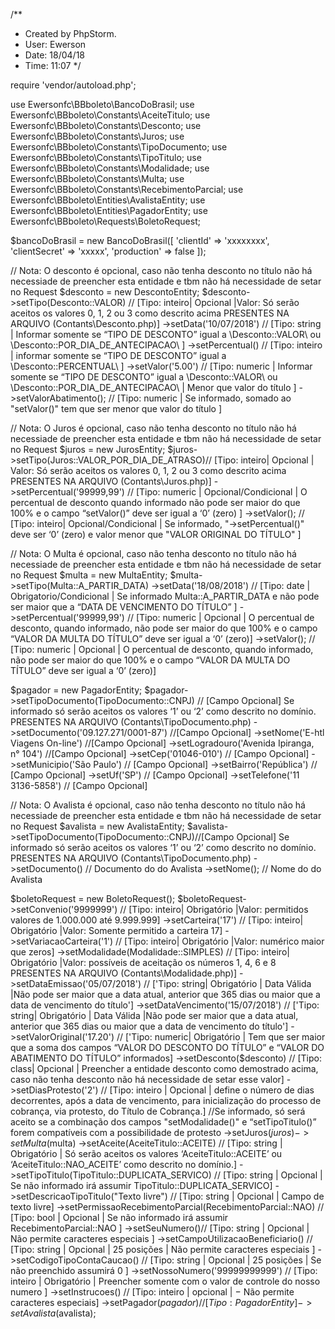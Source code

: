 /**
 * Created by PhpStorm.
 * User: Ewerson
 * Date: 18/04/18
 * Time: 11:07
 */

require 'vendor/autoload.php';

use Ewersonfc\BBboleto\BancoDoBrasil;
use Ewersonfc\BBboleto\Constants\AceiteTitulo;
use Ewersonfc\BBboleto\Constants\Desconto;
use Ewersonfc\BBboleto\Constants\Juros;
use Ewersonfc\BBboleto\Constants\TipoDocumento;
use Ewersonfc\BBboleto\Constants\TipoTitulo;
use Ewersonfc\BBboleto\Constants\Modalidade;
use Ewersonfc\BBboleto\Constants\Multa;
use Ewersonfc\BBboleto\Constants\RecebimentoParcial;
use Ewersonfc\BBboleto\Entities\AvalistaEntity;
use Ewersonfc\BBboleto\Entities\PagadorEntity;
use Ewersonfc\BBboleto\Requests\BoletoRequest;

$bancoDoBrasil = new BancoDoBrasil([
	'clientId' => 'xxxxxxxx',
	'clientSecret' => 'xxxxx',
	'production' => false
]);

// Nota: O desconto é opcional, caso não tenha desconto no título não há necessiade de preencher esta entidade e tbm não há necessidade de setar no Request
$desconto = new DescontoEntity;
$desconto->setTipo(Desconto::VALOR) // [Tipo: inteiro| Opcional |Valor: Só serão aceitos os valores 0, 1, 2 ou 3 como descrito acima PRESENTES NA ARQUIVO (Contants\Desconto.php)]
	->setData('10/07/2018') // [Tipo: string | Informar somente se “TIPO DE DESCONTO” igual a \Desconto::VALOR\ ou \Desconto::POR_DIA_DE_ANTECIPACAO\ ]
	->setPercentual() // [Tipo: inteiro | informar somente se “TIPO DE DESCONTO” igual a \Desconto::PERCENTUAL\ ]
	->setValor('5.00') // [Tipo: numeric | Informar somente se “TIPO DE DESCONTO” igual a \Desconto::VALOR\ ou \Desconto::POR_DIA_DE_ANTECIPACAO\ | Menor que valor do título ]
	->setValorAbatimento(); // [Tipo: numeric | Se informado, somado ao "setValor()" tem que ser menor que valor do título ]

// Nota: O Juros é opcional, caso não tenha desconto no título não há necessiade de preencher esta entidade e tbm não há necessidade de setar no Request
$juros = new JurosEntity;
$juros->setTipo(Juros::VALOR_POR_DIA_DE_ATRASO)// [Tipo: inteiro| Opcional |  Valor: Só serão aceitos os valores 0, 1, 2 ou 3 como descrito acima PRESENTES NA ARQUIVO (Contants\Juros.php)]
	->setPercentual('99999,99') // [Tipo: numeric | Opcional/Condicional | O percentual de desconto quando informado não pode ser maior do que 100% e o campo “setValor()” deve ser igual a ‘0’ (zero) ]
	->setValor(); // [Tipo: inteiro| Opcional/Condicional | Se informado, "->setPercentual()" deve ser ‘0’ (zero) e valor menor que "VALOR ORIGINAL DO TÍTULO" ]

// Nota: O Multa é opcional, caso não tenha desconto no título não há necessiade de preencher esta entidade e tbm não há necessidade de setar no Request
$multa = new MultaEntity;
$multa->setTipo(Multa::A_PARTIR_DATA)
	->setData('18/08/2018') // [Tipo: date | Obrigatorio/Condicional | Se informado Multa::A_PARTIR_DATA e não pode ser maior que a “DATA DE VENCIMENTO DO TÍTULO” ]
	->setPercentual('99999,99') // [Tipo: numeric | Opcional | O percentual de desconto, quando informado, não pode ser maior do que 100% e o campo “VALOR DA MULTA DO TÍTULO” deve ser igual a ‘0’ (zero)]
	->setValor(); // [Tipo: numeric | Opcional | O percentual de desconto, quando informado, não pode ser maior do que 100% e o campo “VALOR DA MULTA DO TÍTULO” deve ser igual a ‘0’ (zero)]

$pagador = new PagadorEntity;
$pagador->setTipoDocumento(TipoDocumento::CNPJ) // [Campo Opcional] Se informado só serão aceitos os valores ‘1’ ou ‘2’ como descrito no domínio. PRESENTES NA ARQUIVO (Contants\TipoDocumento.php)
	->setDocumento('09.127.271/0001-87') //[Campo Opcional]
	->setNome('E-htl Viagens On-line') //[Campo Opcional]
	->setLogradouro('Avenida Ipiranga, n° 104') //[Campo Opcional]
	->setCep('01046-010') // [Campo Opcional]
	->setMunicipio('São Paulo') // [Campo Opcional]
	->setBairro('República') // [Campo Opcional]
	->setUf('SP') // [Campo Opcional]
	->setTelefone('11 3136-5858') // [Campo Opcional]

// Nota: O Avalista é opcional, caso não tenha desconto no título não há necessiade de preencher esta entidade e tbm não há necessidade de setar no Request
$avalista = new AvalistaEntity;
$avalista->setTipoDocumento(TipoDocumento::CNPJ)//[Campo Opcional] Se informado só serão aceitos os valores ‘1’ ou ‘2’ como descrito no domínio. PRESENTES NA ARQUIVO (Contants\TipoDocumento.php)
	->setDocumento() // Documento do do Avalista
	->setNome(); // Nome do do Avalista


$boletoRequest = new BoletoRequest();
$boletoRequest->setConvenio('9999999') // [Tipo: inteiro| Obrigatório |Valor: permitidos valores de 1.000.000 até 9.999.999]
	->setCarteira('17') // [Tipo: inteiro| Obrigatório |Valor: Somente permitido a carteira 17]
	->setVariacaoCarteira('1') // [Tipo: inteiro| Obrigatório |Valor: numérico maior que zeros]
	->setModalidade(Modalidade::SIMPLES) // [Tipo: inteiro| Obrigatório |Valor: possíveis de aceitação os números 1, 4, 6 e 8 PRESENTES NA ARQUIVO (Contants\Modalidade.php)]
	->setDataEmissao('05/07/2018') // ['Tipo: string| Obrigatório | Data Válida |Não pode ser maior que a data atual, anterior que 365 dias ou maior que a data de vencimento do título']
	->setDataVencimento('15/07/2018') // ['Tipo: string| Obrigatório | Data Válida |Não pode ser maior que a data atual, anterior que 365 dias ou maior que a data de vencimento do título']
	->setValorOriginal('17.20') // ['Tipo: numeric| Obrigatório | Tem que ser maior que a soma dos campos “VALOR DO DESCONTO DO TÍTULO” e “VALOR DO ABATIMENTO DO TÍTULO” informados]
	->setDesconto($desconto) // [Tipo: class| Opcional | Preencher a entidade desconto como demostrado acima, caso não tenha desconto não há necessidade de setar esse valor] 
	->setDiasProtesto('2') // [Tipo: inteiro | Opcional | define o número de dias decorrentes, após a data de vencimento, para inicialização do processo de cobrança, via protesto, do Título de Cobrança.]
	//Se informado, só será aceito se a combinação dos campos "setModalidade()" e “setTipoTitulo()” forem compatíveis com a possibilidade de protesto
	->setJuros($juros)
	->setMulta($multa)
	->setAceite(AceiteTitulo::ACEITE) // [Tipo: string | Obrigatório | Só serão aceitos os valores ‘AceiteTitulo::ACEITE’ ou ‘AceiteTitulo::NAO_ACEITE’ como descrito no domínio.]
	->setTipoTitulo(TipoTitulo::DUPLICATA_SERVICO) // [Tipo: string | Opcional | Se não informado irá assumir TipoTitulo::DUPLICATA_SERVICO]
	->setDescricaoTipoTitulo("Texto livre") // [Tipo: string | Opcional | Campo de texto livre]
	->setPermissaoRecebimentoParcial(RecebimentoParcial::NAO) // [Tipo: bool | Opcional | Se não informado irá assumir RecebimentoParcial::NAO ]
	->setSeuNumero()// [Tipo: string | Opcional |  Não permite caracteres especiais ]
	->setCampoUtilizacaoBeneficiario() // [Tipo: string | Opcional | 25 posições | Não permite caracteres especiais ]
	->setCodigoTipoContaCaucao() // [Tipo: string | Opcional | 25 posições | Se não preenchido assumirá 0 ]
	->setNossoNumero('99999999999') // [Tipo: inteiro | Obrigatório | Preencher somente com o valor de controle do nosso numero ]
	->setInstrucoes() // [Tipo: inteiro | opcional | − Não permite caracteres especiais]
	->setPagador($pagador) // [Tipo: PagadorEntity]
	->setAvalista($avalista);
